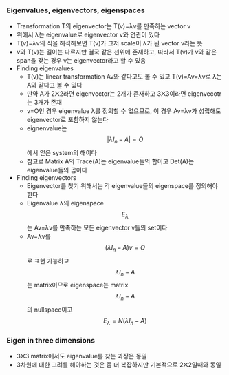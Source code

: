 ### Eigenvalues, eigenvectors, eigenspaces
- Transformation T의 eigenvector는 T(v)=λv를 만족하는 vector v
- 위에서 λ는 eigenvalue로 eigenvector v와 연관이 있다
- T(v)=λv의 식을 해석해보면 T(v)가 그저 scale이 λ가 된 vector v라는 뜻
- v와 T(v)는 길이는 다르지만 결국 같은 선위에 존재하고, 따라서 T(v)가 v와 같은 span을 갖는 경우 v는 eigenvector라고 할 수 있음
- Finding eigenvalues
  - T(v)는 linear transformation Av와 같다고도 볼 수 있고 T(v)=Av=λv로 λ는 A와 같다고 볼 수 있다
  - 만약 A가 2⨉2라면 eigenvector는 2개가 존재하고 3⨉3이라면 eigenvecotr는 3개가 존재
  - v=O인 경우 eigenvalue λ를 정의할 수 없으므로, 이 경우 Av=λv가 성립해도 eigenvector로 포함하지 않는다
  - eignenvalue는 $$|λI_n-A|=O$$에서 얻은 system의 해이다
  - 참고로 Matrix A의 Trace(A)는 eigenvalue들의 합이고 Det(A)는 eigenvalue들의 곱이다
- Finding eigenvectors
  - Eigenvector를 찾기 위해서는 각 eigenvalue들의 eigenspace를 정의해야한다
  - Eigenvalue λ의 eigenspace $$E_λ$$는 Av=λv를 만족하는 모든 eigenvector v들의 set이다
  - Av=λv를 $$(λI_n-A)v=O$$로 표현 가능하고 $$λI_n-A$$는 matrix이므로 eigenspace는 matrix $$λI_n-A$$의 nullspace이고 $$E_λ=N(λI_n-A)$$

### Eigen in three dimensions
- 3⨉3 matrix에서도 eigenvalue를 찾는 과정은 동일
- 3차원에 대한 고려를 해야하는 것은 좀 더 복잡하지만 기본적으로 2⨉2일때와 동일